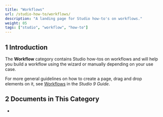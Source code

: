 ```yaml
---
title: "Workflows"
url: /studio-how-to/workflows/
description: "A landing page for Studio how-to's on workflows."
weight: 05
tags: ["studio", "workflow", "how-to"]
---
```


## 1 Introduction 

The **Workflow** category contains Studio how-tos on workflows and will help you build a workflow using the wizard or manually depending on your use case. 

For more general guidelines on how to create a page, drag and drop elements on it, see [Workflows](/studio/workflows/) in the *Studio 9 Guide*.

## 2 Documents in This Category

* 

